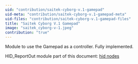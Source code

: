 ```yaml
---
uid: "contribution/saitek-cyborg-v.1-gamepad"
uid-meta: "contribution/saitek-cyborg-v.1-gamepad-meta"
uid-files: "contribution/saitek-cyborg-v.1-gamepad-files"
title: "Saitek Cyborg V.1 Gamepad"
image: "saitek_cyborg-v-1.jpeg"
contribution: "true"
---
```


Module to use the Gamepad as a controller.
Fully implemented.

HID_ReportOut module part of this document:
[hid nodes](https://betadocs.vvvv.org/topics/io/protocols/hid-nodes.html)